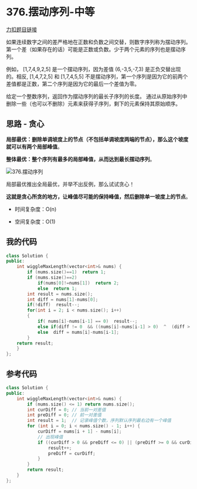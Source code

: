 # 376.摆动序列-中等

[力扣题目链接](https://leetcode.cn/problems/wiggle-subsequence/)

如果连续数字之间的差严格地在正数和负数之间交替，则数字序列称为摆动序列。第一个差（如果存在的话）可能是正数或负数。少于两个元素的序列也是摆动序列。

例如， [1,7,4,9,2,5] 是一个摆动序列，因为差值 (6,-3,5,-7,3) 是正负交替出现的。相反, [1,4,7,2,5] 和 [1,7,4,5,5] 不是摆动序列，第一个序列是因为它的前两个差值都是正数，第二个序列是因为它的最后一个差值为零。

给定一个整数序列，返回作为摆动序列的最长子序列的长度。 通过从原始序列中删除一些（也可以不删除）元素来获得子序列，剩下的元素保持其原始顺序。



## 思路 - 贪心

**局部最优：删除单调坡度上的节点（不包括单调坡度两端的节点），那么这个坡度就可以有两个局部峰值**。

**整体最优：整个序列有最多的局部峰值，从而达到最长摆动序列**。

![376.摆动序列](https://img-blog.csdnimg.cn/20201124174327597.png)

局部最优推出全局最优，并举不出反例，那么试试贪心！

**这就是贪心所贪的地方，让峰值尽可能的保持峰值，然后删除单一坡度上的节点**。

- 时间复杂度：O(n)

- 空间复杂度：O(1)



## 我的代码

```c++
class Solution {
public:
    int wiggleMaxLength(vector<int>& nums) {
        if (nums.size()==1)  return 1;
        if (nums.size()==2)
            if(nums[0]!=nums[1])  return 2;
            else  return 1;
        int result = nums.size();
        int diff = nums[1]-nums[0];
        if(!diff)  result--;
        for(int i = 2; i < nums.size(); i++)
        {
            if( nums[i]-nums[i-1] == 0)  result--;
            else if(diff != 0  && ((nums[i]-nums[i-1] > 0)  ^  (diff > 0)) == false)  result--;
            else  diff = nums[i]-nums[i-1];
        }
    return result;
    }
};
```



## 参考代码

```c++
class Solution {
public:
    int wiggleMaxLength(vector<int>& nums) {
        if (nums.size() <= 1) return nums.size();
        int curDiff = 0; // 当前一对差值
        int preDiff = 0; // 前一对差值
        int result = 1;  // 记录峰值个数，序列默认序列最右边有一个峰值
        for (int i = 0; i < nums.size() - 1; i++) {
            curDiff = nums[i + 1] - nums[i];
            // 出现峰值
            if ((curDiff > 0 && preDiff <= 0) || (preDiff >= 0 && curDiff < 0)) {
                result++;
                preDiff = curDiff;
            }
        }
        return result;
    }
};
```

